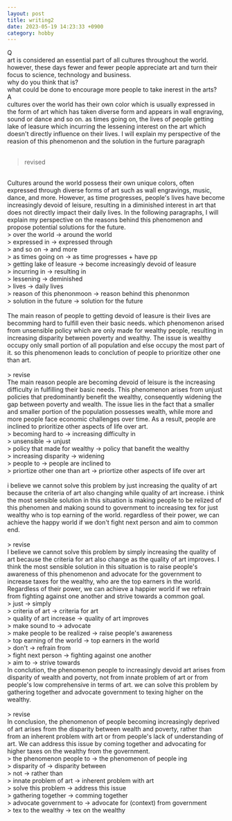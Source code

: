 ```yaml
---
layout: post
title: writing2
date: 2023-05-19 14:23:33 +0900
category: hobby
---
```

Q
<br/>
art is considered an essential part of all cultures throughout the world. however, these days fewer and fewer people appreciate art and turn their focus to science, technology and business.
<br/>
why do you think that is?
<br/>
what could be done to encourage more people to take inerest in the arts?
<br/>
A
<br/>
cultures over the world has their own color which is usually expressed in the form of art which has taken diverse form and appears in wall engraving, sound or dance and so on. as times going on, the lives of people getting lake of leasure which incurring the lessening interest on the art which doesn't directly influence on their lives. I will explain my perspective of the reasion of this phenomenon and the solution in the furture paragraph
<br/>
<br/>
> revised

<br/>
Cultures around the world possess their own unique colors, often expressed through diverse forms of art such as wall engravings, music, dance, and more. However, as time progresses, people's lives have become increasingly devoid of leisure, resulting in a diminished interest in art that does not directly impact their daily lives. In the following paragraphs, I will explain my perspective on the reasons behind this phenomenon and propose potential solutions for the future.
<br/>
> over the world -> around the world
<br/>
> expressed in -> expressed through
<br/>
> and so on -> and more
<br/>
> as times going on -> as time progresses + have pp
<br/>
> getting lake of leasure -> become increasingly devoid of leasure
<br/>
> incurring in -> resulting in
<br/>
> lessening -> deminished
<br/>
> lives -> daily lives
<br/>
> reason of this phenonmoon -> reason behind this phenonmon
<br/>
> solution in the future -> solution for the future

<br/>
<br/>
The main reason of people to getting devoid of leasure is their lives are becomming hard to fulfill even their basic needs. which phenomenon arised from unsensible policy which are only made for wealthy people, resulting in increasing disparity between poverty and wealthy. The issue is wealthy occupy only small portion of all population and else occupy the most part of it. so this phenomenon leads to conclution of people to prioritize other one than art.
<br/>
<br/>
> revise 

<br/>
The main reason people are becoming devoid of leisure is the increasing difficulty in fulfilling their basic needs. This phenomenon arises from unjust policies that predominantly benefit the wealthy, consequently widening the gap between poverty and wealth. The issue lies in the fact that a smaller and smaller portion of the population possesses wealth, while more and more people face economic challenges over time. As a result, people are inclined to prioritize other aspects of life over art.
<br/>
> becoming hard to -> increasing difficulty in
<br/>
> unsensible -> unjust
<br/>
> policy that made for wealthy -> policy that banefit the wealthy
<br/>
> increasing disparity -> widening
<br/>
> people to -> people are inclined to
<br/>
> priortize other one than art -> priortize other aspects of life over art

<br/>
<br/>
i believe we cannot solve this problem by just increasing the quality of art because the criteria of art also changing while quality of art increase. i think the most sensible solution in this situation is making people to be relized of this phenomen and making sound to government to increasing tex for just wealthy who is top earning of the world. regardless of their power, we can achieve the happy world if we don't fight next person and aim to common end.
<br/>
<br/>
> revise

<br/>
I believe we cannot solve this problem by simply increasing the quality of art because the criteria for art also change as the quality of art improves. I think the most sensible solution in this situation is to raise people's awareness of this phenomenon and advocate for the government to increase taxes for the wealthy, who are the top earners in the world. Regardless of their power, we can achieve a happier world if we refrain from fighting against one another and strive towards a common goal.
<br/>
> just -> simply
<br/>
> criteria of art -> criteria for art
<br/>
> quality of art increase -> quality of art improves
<br/>
> make sound to -> advocate
<br/>
> make people to be realized -> raise people's awareness
<br/>
> top earning of the world -> top earners in the world
<br/>
> don't -> refrain from
<br/>
> fight next person -> fighting against one another
<br/>
> aim to -> strive towards

<br/>
In conclution, the phenomenon people to increasingly devoid art arises from disparity of wealth and poverty, not from innate problem of art or from people's low comprehensive in terms of art. we can solve this problem by gathering together and advocate government to texing higher on the wealthy.
<br/>
<br/>
> revise

<br/>
In conclusion, the phenomenon of people becoming increasingly deprived of art arises from the disparity between wealth and poverty, rather than from an inherent problem with art or from people's lack of understanding of art. We can address this issue by coming together and advocating for higher taxes on the wealthy from the government.
<br/>
> the phenomenon people to -> the phenomenon of people ing
<br/>
> disparity of -> disparity between
<br/>
> not -> rather than
<br/>
> innate problem of art -> inherent problem with art
<br/>
> solve this problem -> address this issue
<br/>
> gathering together -> comming together
<br/>
> advocate government to -> advocate for (context) from government
<br/>
> tex to the wealthy -> tex on the wealthy
